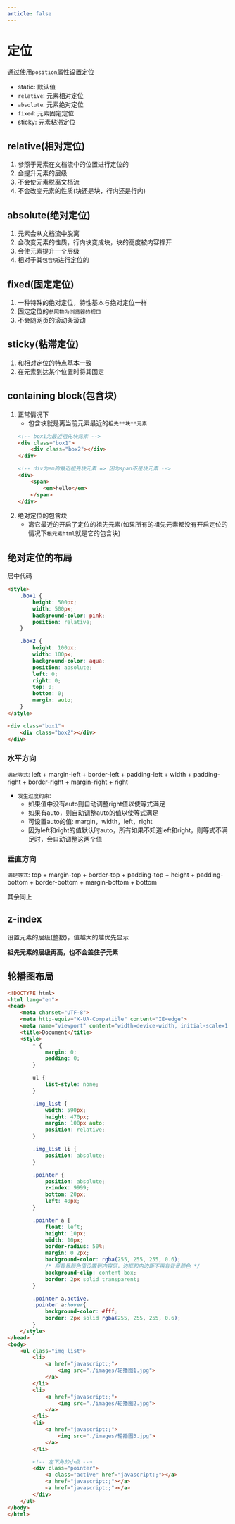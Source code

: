 ```yaml
---
article: false
---
```


# 定位

通过使用`position`属性设置定位

- static: 默认值
- `relative`: 元素相对定位
- `absolute`: 元素绝对定位
- `fixed`: 元素固定定位
- sticky: 元素粘滞定位

## relative(相对定位)

1. 参照于元素在文档流中的位置进行定位的
2. 会提升元素的层级
3. 不会使元素脱离文档流
4. 不会改变元素的性质(块还是块，行内还是行内)

## absolute(绝对定位)

1. 元素会从文档流中脱离
2. 会改变元素的性质，行内块变成块，块的高度被内容撑开
3. 会使元素提升一个层级
4. 相对于其`包含块`进行定位的

## fixed(固定定位)

1. 一种特殊的绝对定位，特性基本与绝对定位一样
2. 固定定位的`参照物为浏览器的视口`
3. 不会随网页的滚动条滚动

## sticky(粘滞定位)

1. 和相对定位的特点基本一致
2. 在元素到达某个位置时将其固定


## containing block(包含块)

1. 正常情况下
    - 包含块就是离当前元素最近的`祖先**块**元素`
    ```html
    <!-- box1为最近祖先块元素 -->
    <div class="box1">
        <div class="box2"></div>
    </div>

    <!-- div为em的最近祖先块元素 => 因为span不是块元素 -->
    <div>
        <span>
            <em>hello</em>
        </span>
    </div>
    ```
2. 绝对定位的包含块
    - 离它最近的开启了定位的祖先元素(如果所有的祖先元素都没有开启定位的情况下`根元素html`就是它的包含块)

## 绝对定位的布局

居中代码

```html {6,13-18}
<style>
    .box1 {
        height: 500px;
        width: 500px;
        background-color: pink;
        position: relative;
    }

    .box2 {
        height: 100px;
        width: 100px;
        background-color: aqua;
        position: absolute;
        left: 0;
        right: 0;
        top: 0;
        bottom: 0;
        margin: auto;
    }
</style>

<div class="box1">
    <div class="box2"></div>
</div>
```

### 水平方向

`满足等式`: left + margin-left + border-left + padding-left + width + padding-right + border-right + margin-right + right 

- `发生过度约束`:
    - 如果值中没有auto则自动调整right值以使等式满足
    - 如果有auto，则自动调整auto的值以使等式满足
    - 可设置auto的值: margin，width，left，right
    - 因为left和right的值默认时auto，所有如果不知道left和right，则等式不满足时，会自动调整这两个值

### 垂直方向

`满足等式`: top + margin-top + border-top + padding-top + height + padding-bottom + border-bottom + margin-bottom + bottom  

其余同上

## z-index

设置元素的层级(整数)，值越大的越优先显示

**祖先元素的层级再高，也不会盖住子元素**

## 轮播图布局

```html
<!DOCTYPE html>
<html lang="en">
<head>
    <meta charset="UTF-8">
    <meta http-equiv="X-UA-Compatible" content="IE=edge">
    <meta name="viewport" content="width=device-width, initial-scale=1.0">
    <title>Document</title>
    <style>
        * {
            margin: 0;
            padding: 0;
        }

        ul {
            list-style: none;
        }

        .img_list {
            width: 590px;
            height: 470px;
            margin: 100px auto;
            position: relative;
        }

        .img_list li {
            position: absolute;
        }

        .pointer {
            position: absolute;
            z-index: 9999;
            bottom: 20px;
            left: 40px;
        }

        .pointer a {
            float: left;
            height: 10px;
            width: 10px;
            border-radius: 50%;
            margin: 0 2px;
            background-color: rgba(255, 255, 255, 0.6);
            /* 将背景颜色值设置到内容区，边框和内边距不再有背景颜色 */
            background-clip: content-box;
            border: 2px solid transparent;
        }

        .pointer a.active,
        .pointer a:hover{
            background-color: #fff;
            border: 2px solid rgba(255, 255, 255, 0.6);
        }
    </style>
</head>
<body>
    <ul class="img_list">
        <li>
            <a href="javascript:;">
                <img src="./images/轮播图1.jpg">
            </a>
        </li>
        <li>
            <a href="javascript:;">
                <img src="./images/轮播图2.jpg">
            </a>
        </li>
        <li>
            <a href="javascript:;">
                <img src="./images/轮播图3.jpg">
            </a>
        </li>

        <!-- 左下角的小点 -->
        <div class="pointer">
            <a class="active" href="javascript:;"></a>
            <a href="javascript:;"></a>
            <a href="javascript:;"></a>
        </div>
    </ul>
</body>
</html>
```